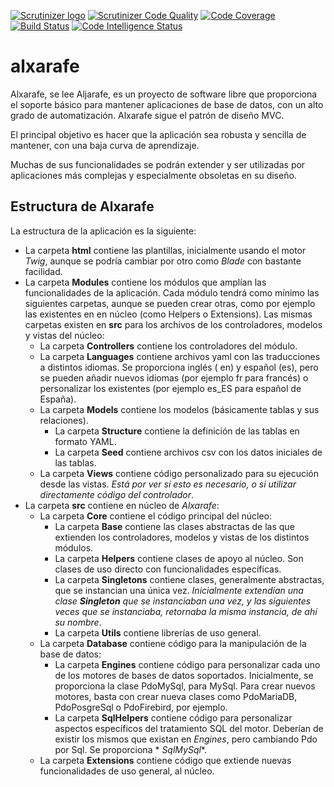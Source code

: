 [![Scrutinizer logo](https://scrutinizer-ci.com/images/logo.png)](https://scrutinizer-ci.com/g/rsanjoseo/alxarafe/?branch=main)
[![Scrutinizer Code Quality](https://scrutinizer-ci.com/g/rsanjoseo/alxarafe/badges/quality-score.png?b=main)](https://scrutinizer-ci.com/g/rsanjoseo/alxarafe/?branch=main)
[![Code Coverage](https://scrutinizer-ci.com/g/rsanjoseo/alxarafe/badges/coverage.png?b=main)](https://scrutinizer-ci.com/g/rsanjoseo/alxarafe/?branch=main)
[![Build Status](https://scrutinizer-ci.com/g/alxarafe/alxarafe/badges/build.png?b=main)](https://scrutinizer-ci.com/g/rsanjoseo/alxarafe/build-status/main)
[![Code Intelligence Status](https://scrutinizer-ci.com/g/alxarafe/alxarafe/badges/code-intelligence.svg?b=main)](https://scrutinizer-ci.com/code-intelligence)

# alxarafe

Alxarafe, se lee Aljarafe, es un proyecto de software libre que proporciona el soporte básico
para mantener aplicaciones de base de datos, con un alto grado de automatización. Alxarafe
sigue el patrón de diseño MVC.

El principal objetivo es hacer que la aplicación sea robusta y sencilla de mantener, con una
baja curva de aprendizaje.

Muchas de sus funcionalidades se podrán extender y ser utilizadas por aplicaciones más
complejas y especialmente obsoletas en su diseño.

## Estructura de Alxarafe

La estructura de la aplicación es la siguiente:

- La carpeta **html** contiene las plantillas, inicialmente usando el motor *Twig*, aunque se podría cambiar por otro
  como *Blade* con bastante facilidad.
- La carpeta **Modules** contiene los módulos que amplían las funcionalidades de la aplicación. Cada módulo tendrá como
  mínimo las siguientes carpetas, aunque se pueden crear otras, como por ejemplo las existentes en en núcleo (como
  Helpers o Extensions). Las mismas carpetas existen en **src** para los archivos de los controladores, modelos y vistas
  del núcleo:
    - La carpeta **Controllers** contiene los controladores del módulo.
    - La carpeta **Languages** contiene archivos yaml con las traducciones a distintos idiomas. Se proporciona inglés (
      en) y español (es), pero se pueden añadir nuevos idiomas (por ejemplo fr para francés) o personalizar los
      existentes (por ejemplo es_ES para español de España).
    - La carpeta **Models** contiene los modelos (básicamente tablas y sus relaciones).
        - La carpeta **Structure** contiene la definición de las tablas en formato YAML.
        - La carpeta **Seed** contiene archivos csv con los datos iniciales de las tablas.
    - La carpeta **Views** contiene código personalizado para su ejecución desde las vistas. *Está por ver si esto es
      necesario, o si utilizar directamente código del controlador*.
- La carpeta **src** contiene en núcleo de *Alxarafe*:
    - La carpeta **Core** contiene el código principal del núcleo:
        - La carpeta **Base** contiene las clases abstractas de las que extienden los controladores, modelos y vistas de
          los distintos módulos.
        - La carpeta **Helpers** contiene clases de apoyo al núcleo. Son clases de uso directo con funcionalidades
          específicas.
        - La carpeta **Singletons** contiene clases, generalmente abstractas, que se instancian una única vez.
          *Inicialmente extendían una clase **Singleton** que se instanciaban una vez, y las siguientes veces que se
          instanciaba, retornaba la misma instancia, de ahí su nombre*.
        - La carpeta **Utils** contiene librerías de uso general.
    - La carpeta **Database** contiene código para la manipulación de la base de datos:
        - La carpeta **Engines** contiene código para personalizar cada uno de los motores de bases de datos soportados.
          Inicialmente, se proporciona la clase PdoMySql, para MySql. Para crear nuevos motores, basta con crear nueva
          clases como PdoMariaDB, PdoPosgreSql o PdoFirebird, por ejemplo.
        - La carpeta **SqlHelpers** contiene código para personalizar aspectos específicos del tratamiento SQL del
          motor. Deberían de existir los mismos que existan en *Engines*, pero cambiando Pdo por Sql. Se proporciona *
          *SqlMySql**.
    - La carpeta **Extensions** contiene código que extiende nuevas funcionalidades de uso general, al núcleo.